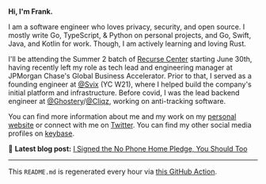 **Hi, I'm Frank.**

I am a software engineer who loves privacy, security, and open source. I mostly write Go, TypeScript, & Python on personal projects, and Go, Swift, Java, and Kotlin for work. Though, I am actively learning and loving Rust.

I'll be attending the Summer 2 batch of [Recurse Center](https://github.com/recursecenter) starting June 30th, having recently left my role as tech lead and engineering manager at JPMorgan Chase's Global Business Accelerator. Prior to that, I served as a founding engineer at [@Svix](https://github.com/svix) (YC W21), where I helped build the company's initial platform and infrastructure. Before covid, I was the lead backend engineer at [@Ghostery](https://github.com/ghostery)/[@Cliqz](https://github.com/cliqz), working on anti-tracking software.

You can find more information about me and my work on my [personal website](https://frankchiarulli.com) or connect with me on [Twitter](https://twitter.com/_fcjr). You can find my other social media profiles on [keybase](https://keybase.io/fcjr).

📝 **Latest blog post:** [I Signed the No Phone Home Pledge, You Should Too](https://frankchiarulli.com/blog/no-phone-home/)



---

This `README.md` is regenerated every hour via [this GitHub Action](https://github.com/fcjr/fcjr/blob/main/.github/workflows/ci.yml).
